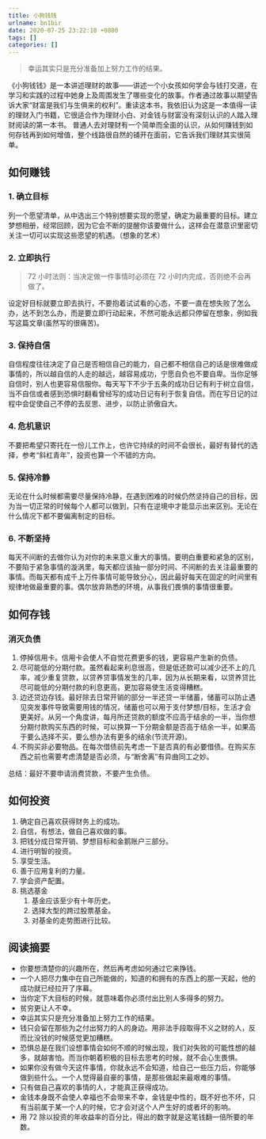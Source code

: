 ```yaml
---
title: 小狗钱钱
urlname: bn1bir
date: 2020-07-25 23:22:18 +0800
tags: []
categories: []
---
```


> 幸运其实只是充分准备加上努力工作的结果。

《小狗钱钱》是一本讲述理财的故事——讲述一个小女孩如何学会与钱打交道，在学习和实践的过程中她身上及周围发生了哪些变化的故事。作者通过故事以期望告诉大家“财富是我们与生俱来的权利”。重读这本书，我依旧认为这是一本值得一读的理财入门书籍，它很适合作为理财小白、对金钱与财富没有深刻认识的人踏入理财阅读的第一本书。 普通人去对理财有一个简单而全面的认识，从如何赚钱到如何存钱再到如何增值，整个线路很自然的铺开在面前，它告诉我们理财其实很简单。

## 如何赚钱

### 1. 确立目标

列一个愿望清单，从中选出三个特别想要实现的愿望，确定为最重要的目标。建立梦想相册，经常回顾，因为它会不断的提醒你该要做什么，这样会在潜意识里密切关注一切可以实现这些愿望的机遇。（想象的艺术）

### 2. 立即执行

> 72 小时法则：当决定做一件事情时必须在 72 小时内完成，否则绝不会再做了。

设定好目标就要立即去执行，不要抱着试试看的心态，不要一直在想失败了怎么办，达不到怎么办，而是要立即行动起来，不然可能永远都只停留在想象，例如我写这篇文章(虽然写的很痛苦)。

### 3. 保持自信

自信程度往往决定了自己是否相信自己的能力，自己都不相信自己的话是很难做成事情的，所以越自信的人走的越远，越容易成功，宁愿自负也不要自卑。当你足够自信时，别人也更容易信服你。每天写下不少于五条的成功日记有利于树立自信，当不自信或者感到恐惧时翻看曾经写的成功日记有利于恢复自信。而在写日记的过程中会促使自己不停的去反思、进步，以防止骄傲自大。

### 4. 危机意识

不要把希望只寄托在一份儿工作上，也许它持续的时间不会很长，最好有替代的选择，参考“斜杠青年”，投资也算一个不错的方向。

### 5. 保持冷静

无论在什么时候都需要尽量保持冷静，在遇到困难的时候仍然坚持自己的目标，因为当一切正常的时候每个人都可以做到，只有在逆境中才能显示出来区别。无论在什么情况下都不要偏离制定的目标。

### 6. 不断坚持

每天不间断的去做你认为对你的未来意义重大的事情。要明白重要和紧急的区别，不要陷于紧急事情的漩涡里，每天都应该抽一部分时间、不间断的去关注最重要的事情。而每天都有成千上万件事情可能导致分心，因此最好每天在固定的时间里有规律地做最重要的事。偶尔放弃熟悉的环境，从事我们畏惧的事情很重要。

## 如何存钱

### 消灭负债

1. 停掉信用卡。信用卡会使人不自觉花费更多的钱，更容易产生新的负债。
1. 尽可能低的分期付款。虽然看起来利息很高，但是低还款可以减少还不上的几率，减少重复贷款，以贷养贷事情发生的几率，因为从长期来看，以贷养贷比尽可能低的分期付款的利息更高，更加容易使生活变得糟糕。
1. 边还贷边存钱。最好除去日常开销的部分一半还贷一半储蓄，储蓄可以防止遇见突发事件导致需要用钱的情况，储蓄也可以用于支付梦想/目标，生活才会更美好。从另一个角度讲，每月所还贷款的额度不应高于结余的一半，当你想分期付款购买东西的时候，可以换算一下分期金额是否高于结余一半，如果高于要么选择不买，要么想办法有更多的结余(节流开源)。
1. 不购买非必要物品。在每次借债前先考虑一下是否真的有必要借债。在购买东西之前也需要考虑清楚是否必须，与“断舍离”有异曲同工之妙。

总结：最好不要申请消费贷款，不要产生负债。

## 如何投资

1. 确定自己喜欢获得财务上的成功。
1. 自信，有想法，做自己喜欢做的事。
1. 把钱分成日常开销、梦想目标和金鹅账户三部分。
1. 进行明智的投资。
1. 享受生活。
1. 善于应用复利的力量。
1. 学会资产配置。
1. 挑选基金
   1. 基金应该至少有十年历史。
   1. 选择大型的跨过股票基金。
   1. 对基金的走势图进行比较。

## 阅读摘要

- 你要想清楚你的兴趣所在，然后再考虑如何通过它来挣钱。
- 一个人把尽力集中在自己所能做的，知道的和拥有的东西上的那一天起，他的成功就已经拉开了序幕。
- 当你定下大目标的时候，就意味着你必须付出比别人多得多的努力。
- 贫穷更让人不幸。
- 幸运其实只是充分准备加上努力工作的结果。
- 钱只会留在那些为之付出努力的人的身边。用非法手段取得不义之财的人，反而比没钱的时候感觉更加糟糕。
- 恐惧总是在我们设想事情会如何不顺的时候出现，我们对失败的可能性想的越多，就越害怕。而当你朝着积极的目标去思考的时候，就不会心生畏惧。
- 如果你没有做今天这件事情，你就永远不会知道，给自己一些压力后，你能够做到些什么。一个人觉得最自豪的事情，是那些做起来最艰难的事情。
- 只有做自己喜欢的事情的人，才能真正获得成功。
- 金钱本身既不会使人幸福也不会带来不幸，金钱是中性的，既不好也不坏，只有当前属于某一个人的时候，它才会对这个人产生好的或者坏的影响。
- 用 72 除以投资的年收益率的百分比，得出的数字就是这笔钱翻一倍所要的年数。
